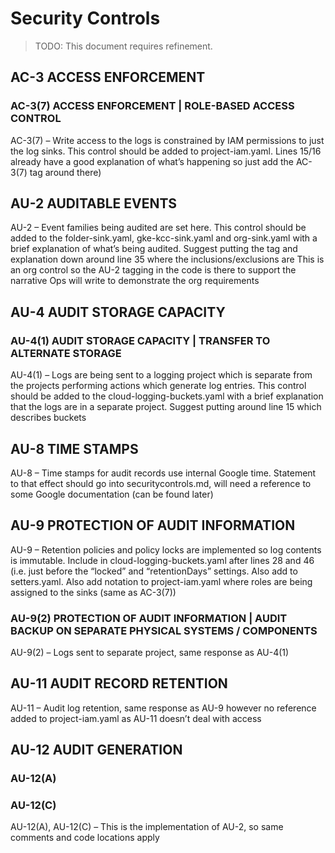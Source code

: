 # Security Controls
>
> TODO: This document requires refinement.

## AC-3 ACCESS ENFORCEMENT

### AC-3(7) ACCESS ENFORCEMENT | ROLE-BASED ACCESS CONTROL

AC-3(7) – Write access to the logs is constrained by IAM permissions to just the log sinks.
This control should be added to project-iam.yaml. Lines 15/16 already have a good explanation of
what’s happening so just add the AC-3(7) tag around there)

## AU-2 AUDITABLE EVENTS

AU-2 – Event families being audited are set here. This control should be added to the folder-sink.yaml,
gke-kcc-sink.yaml and org-sink.yaml with a brief explanation of what’s being audited.
Suggest putting the tag and explanation down around line 35 where the inclusions/exclusions are
This is an org control so the AU-2 tagging in the code is there to support the narrative Ops will write to demonstrate the org requirements

## AU-4 AUDIT STORAGE CAPACITY

### AU-4(1) AUDIT STORAGE CAPACITY | TRANSFER TO ALTERNATE STORAGE

AU-4(1) – Logs are being sent to a logging project which is separate from the projects
performing actions which generate log entries. This control should be added to the
cloud-logging-buckets.yaml with a brief explanation that the logs are in a separate project.
Suggest putting around line 15 which describes buckets

## AU-8 TIME STAMPS

AU-8 – Time stamps for audit records use internal Google time. Statement to that effect should go into securitycontrols.md, will need a reference to some Google documentation (can be found later)

## AU-9 PROTECTION OF AUDIT INFORMATION

AU-9 – Retention policies and policy locks are implemented so log contents is immutable. Include in cloud-logging-buckets.yaml after lines 28 and 46 (i.e. just before the “locked” and “retentionDays” settings. Also add to setters.yaml. Also add notation to project-iam.yaml where roles are being assigned to the sinks (same as AC-3(7))

### AU-9(2) PROTECTION OF AUDIT INFORMATION | AUDIT BACKUP ON SEPARATE PHYSICAL SYSTEMS / COMPONENTS

AU-9(2) – Logs sent to separate project, same response as AU-4(1)

## AU-11 AUDIT RECORD RETENTION

AU-11 – Audit log retention, same response as AU-9 however no reference added to project-iam.yaml as AU-11 doesn’t deal with access

## AU-12 AUDIT GENERATION

### AU-12(A)

### AU-12(C)

AU-12(A), AU-12(C) – This is the implementation of AU-2, so same comments and code locations apply
